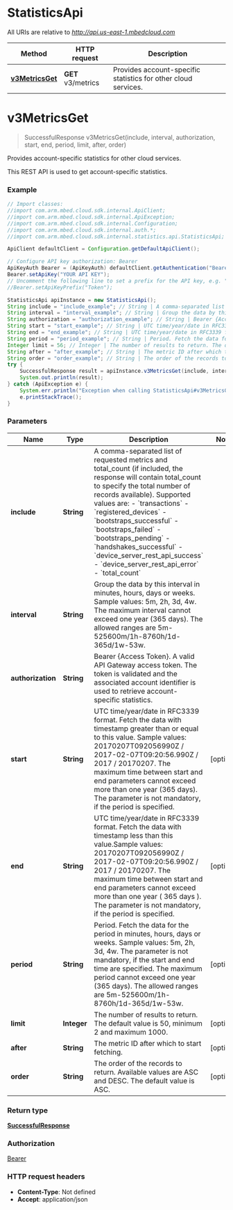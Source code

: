 # StatisticsApi

All URIs are relative to *http://api.us-east-1.mbedcloud.com*

Method | HTTP request | Description
------------- | ------------- | -------------
[**v3MetricsGet**](StatisticsApi.md#v3MetricsGet) | **GET** v3/metrics | Provides account-specific statistics for other cloud services.


<a name="v3MetricsGet"></a>
# **v3MetricsGet**
> SuccessfulResponse v3MetricsGet(include, interval, authorization, start, end, period, limit, after, order)

Provides account-specific statistics for other cloud services.

This REST API is used to get account-specific statistics.

### Example
```java
// Import classes:
//import com.arm.mbed.cloud.sdk.internal.ApiClient;
//import com.arm.mbed.cloud.sdk.internal.ApiException;
//import com.arm.mbed.cloud.sdk.internal.Configuration;
//import com.arm.mbed.cloud.sdk.internal.auth.*;
//import com.arm.mbed.cloud.sdk.internal.statistics.api.StatisticsApi;

ApiClient defaultClient = Configuration.getDefaultApiClient();

// Configure API key authorization: Bearer
ApiKeyAuth Bearer = (ApiKeyAuth) defaultClient.getAuthentication("Bearer");
Bearer.setApiKey("YOUR API KEY");
// Uncomment the following line to set a prefix for the API key, e.g. "Token" (defaults to null)
//Bearer.setApiKeyPrefix("Token");

StatisticsApi apiInstance = new StatisticsApi();
String include = "include_example"; // String | A comma-separated list of requested metrics and total_count (if included, the response will contain total_count to specify the total number of records available). Supported values are:  - `transactions` - `registered_devices` - `bootstraps_successful` - `bootstraps_failed` - `bootstraps_pending` - `handshakes_successful` - `device_server_rest_api_success` - `device_server_rest_api_error` - `total_count` 
String interval = "interval_example"; // String | Group the data by this interval in minutes, hours, days or weeks. Sample values: 5m, 2h, 3d, 4w. The maximum interval cannot exceed one year (365 days). The allowed ranges are 5m-525600m/1h-8760h/1d-365d/1w-53w. 
String authorization = "authorization_example"; // String | Bearer {Access Token}. A valid API Gateway access token. The token is validated and the associated account identifier is used to retrieve account-specific statistics. 
String start = "start_example"; // String | UTC time/year/date in RFC3339 format. Fetch the data with timestamp greater than or equal to this value. Sample values: 20170207T092056990Z / 2017-02-07T09:20:56.990Z / 2017 / 20170207. The maximum time between start and end parameters cannot exceed more than one year (365 days). The parameter is not mandatory, if the period is specified. 
String end = "end_example"; // String | UTC time/year/date in RFC3339 format. Fetch the data with timestamp less than this value.Sample values: 20170207T092056990Z / 2017-02-07T09:20:56.990Z / 2017 / 20170207. The maximum time between start and end parameters cannot exceed more than one year ( 365 days ). The parameter is not mandatory, if the period is specified. 
String period = "period_example"; // String | Period. Fetch the data for the period in minutes, hours, days or weeks. Sample values: 5m, 2h, 3d, 4w. The parameter is not mandatory, if the start and end time are specified. The maximum period cannot exceed one year (365 days). The allowed ranges are 5m-525600m/1h-8760h/1d-365d/1w-53w. 
Integer limit = 56; // Integer | The number of results to return. The default value is 50, minimum 2 and maximum 1000. 
String after = "after_example"; // String | The metric ID after which to start fetching. 
String order = "order_example"; // String | The order of the records to return. Available values are ASC and DESC. The default value is ASC. 
try {
    SuccessfulResponse result = apiInstance.v3MetricsGet(include, interval, authorization, start, end, period, limit, after, order);
    System.out.println(result);
} catch (ApiException e) {
    System.err.println("Exception when calling StatisticsApi#v3MetricsGet");
    e.printStackTrace();
}
```

### Parameters

Name | Type | Description  | Notes
------------- | ------------- | ------------- | -------------
 **include** | **String**| A comma-separated list of requested metrics and total_count (if included, the response will contain total_count to specify the total number of records available). Supported values are:  - &#x60;transactions&#x60; - &#x60;registered_devices&#x60; - &#x60;bootstraps_successful&#x60; - &#x60;bootstraps_failed&#x60; - &#x60;bootstraps_pending&#x60; - &#x60;handshakes_successful&#x60; - &#x60;device_server_rest_api_success&#x60; - &#x60;device_server_rest_api_error&#x60; - &#x60;total_count&#x60;  |
 **interval** | **String**| Group the data by this interval in minutes, hours, days or weeks. Sample values: 5m, 2h, 3d, 4w. The maximum interval cannot exceed one year (365 days). The allowed ranges are 5m-525600m/1h-8760h/1d-365d/1w-53w.  |
 **authorization** | **String**| Bearer {Access Token}. A valid API Gateway access token. The token is validated and the associated account identifier is used to retrieve account-specific statistics.  |
 **start** | **String**| UTC time/year/date in RFC3339 format. Fetch the data with timestamp greater than or equal to this value. Sample values: 20170207T092056990Z / 2017-02-07T09:20:56.990Z / 2017 / 20170207. The maximum time between start and end parameters cannot exceed more than one year (365 days). The parameter is not mandatory, if the period is specified.  | [optional]
 **end** | **String**| UTC time/year/date in RFC3339 format. Fetch the data with timestamp less than this value.Sample values: 20170207T092056990Z / 2017-02-07T09:20:56.990Z / 2017 / 20170207. The maximum time between start and end parameters cannot exceed more than one year ( 365 days ). The parameter is not mandatory, if the period is specified.  | [optional]
 **period** | **String**| Period. Fetch the data for the period in minutes, hours, days or weeks. Sample values: 5m, 2h, 3d, 4w. The parameter is not mandatory, if the start and end time are specified. The maximum period cannot exceed one year (365 days). The allowed ranges are 5m-525600m/1h-8760h/1d-365d/1w-53w.  | [optional]
 **limit** | **Integer**| The number of results to return. The default value is 50, minimum 2 and maximum 1000.  | [optional]
 **after** | **String**| The metric ID after which to start fetching.  | [optional]
 **order** | **String**| The order of the records to return. Available values are ASC and DESC. The default value is ASC.  | [optional]

### Return type

[**SuccessfulResponse**](SuccessfulResponse.md)

### Authorization

[Bearer](../README.md#Bearer)

### HTTP request headers

 - **Content-Type**: Not defined
 - **Accept**: application/json

